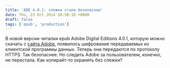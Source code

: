 ```yaml
---
title: 'ADE 4.0.1: слежка стала безопаснее'
date: Thu, 23 Oct 2014 18:58:16 +0000
draft: false
tags: ['epub', 'production']
---
```


В новой версии читалки epub Adobe Digital Editions 4.0.1, которую можно скачать с [сайта Adobe](http://www.adobe.com/solutions/ebook/digital-editions/download.html), появилось шифрование передаваемых из клиентской программы данных. Теперь они передаются по протоколу HTTPS. Так безопаснее. Но следить Adobe за пользователем, конечно, не перестала. Как копирайт-то охранять без слежки?